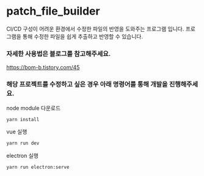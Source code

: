 # patch_file_builder

CI/CD 구성이 어려운 환경에서 수정한 파일의 반영을 도와주는 프로그램 입니다.
프로그램을 통해 수정한 파일을 쉽게 추출하고 반영할 수 있습니다.

### 자세한 사용법은 블로그를 참고해주세요.
https://bom-b.tistory.com/45




### 해당 프로젝트를 수정하고 싶은 경우 아래 명령어를 통해 개발을 진행해주세요.

node module 다운로드
```sh
yarn install
```

vue 실행

```sh
yarn run dev
```

electron 실행

```sh
yarn run electron:serve
```
